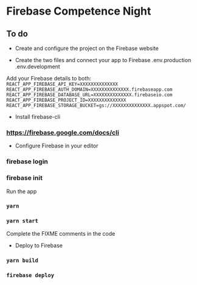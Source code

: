 # Firebase Competence Night

## To do

* Create and configure the project on the Firebase website

* Create the two files and connect your app to Firebase
.env.production
.env.development

Add your Firebase details to both:
`REACT_APP_FIREBASE_API_KEY=XXXXXXXXXXXXXX
REACT_APP_FIREBASE_AUTH_DOMAIN=XXXXXXXXXXXXXX.firebaseapp.com
REACT_APP_FIREBASE_DATABASE_URL=XXXXXXXXXXXXXX.firebaseio.com
REACT_APP_FIREBASE_PROJECT_ID=XXXXXXXXXXXXXX
REACT_APP_FIREBASE_STORAGE_BUCKET=gs://XXXXXXXXXXXXXX.appspot.com/`

* Install firebase-cli

### <https://firebase.google.com/docs/cli>

* Configure Firebase in your editor

### firebase login

### firebase init

Run the app

### `yarn`

### `yarn start`

Complete the FIXME comments in the code

* Deploy to Firebase

### `yarn build`

### `firebase deploy`
